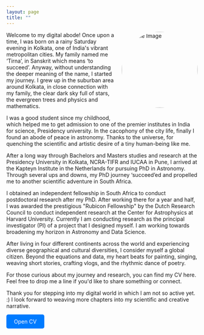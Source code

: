 ```yaml
---
layout: page
title: ""
---
```

<style>
  .download-button {
    display: inline-block;
    background-color: #007bff;
    color: white;
    padding: 10px 20px;
    text-decoration: none;
    border-radius: 5px;
  }

  .profile-image {
    float: right;
    margin-left: 20px;
    margin-bottom: 20px;
    border-radius: 50%;
    width: 200px;
    height: 200px;
    object-fit: cover;
  }
</style>

<img src="/assets/IMG_3833.JPG" alt="Profile Image" class="profile-image">

Welcome to my digital abode! Once upon a time, I was born on a rainy Saturday evening in Kolkata, one of India's vibrant metropolitan cities. My family named me ‘Tirna’, in Sanskrit which means ‘to succeed’. Anyway, without understanding the deeper meaning of the name, I started my journey. I grew up in the suburban area around Kolkata, in close connection with my family, the clear dark sky full of stars, the evergreen trees and physics and mathematics.

I was a good student since my childhood, which helped me to get admission to one of the premier institutes in India for science, Presidency university. In the cacophony of the city life, finally I found an abode of peace in astronomy. Thanks to the universe, for quenching the scientific and artistic desire of a tiny human-being like me.

After a long way through Bachelors and Masters studies and research at the Presidency University in Kolkata, NCRA-TIFR and IUCAA in Pune, I arrived at the Kapteyn Institute in the Netherlands for pursuing PhD in Astronomy. Through several ups and downs, my PhD journey ‘succeed’ed and propelled me to another scientific adventure in South Africa.

I obtained an independent fellowship in South Africa to conduct postdoctoral research after my PhD. After working there for a year and half, 
I was awarded the prestigious "Rubicon Fellowship" by the Dutch Research Council to conduct independent research at the Center for Astrophysics at Harvard University. Currently I am conducting research as the principal investigator (PI) of a project that I designed myself. I am working towards broadening my horizon in Astronomy and Data Science. 

After living in four different continents across the world and experiencing diverse geographical and cultural diversities, I consider myself a global citizen. Beyond the equations and data, my heart beats for painting, singing, weaving short stories, crafting vlogs, and the rhythmic dance of poetry.

For those curious about my journey and research, you can find my CV here. Feel free to drop me a line if you'd like to share something or connect.

Thank you for stepping into my digital world in which I am not so active yet. :) I look forward to weaving more chapters into my scientific and creative narrative.


<a href="/assets/Tirna_s_CV_Jansky.pdf" class="download-button" target="_blank">Open CV</a>
